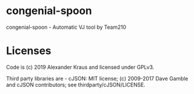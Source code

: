 # congenial-spoon
congenial-spoon - Automatic VJ tool by Team210

# Licenses
Code is (c) 2019 Alexander Kraus and licensed under GPLv3.

Third party libraries are
    - cJSON: MIT license; (c) 2009-2017 Dave Gamble and cJSON contributors; see thirdparty/cJSON/LICENSE.
